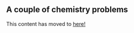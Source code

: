 
## A couple of chemistry problems


This content has moved to [here!](http://github.com/robfatland/chemistry)




